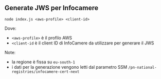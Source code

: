 ## Generate JWS per Infocamere

`node index.js <aws-profile> <client-id>`

Dove:
- `<aws-profile>` è il profilo AWS
- `<client-id` è il client ID di InfoCamere da utilizzare per generare il JWS

Note:
- la regione è fissa su `eu-south-1`
- i dati per la generazione vengono letti dal parametro SSM `/pn-national-registries/infocamere-cert-next`